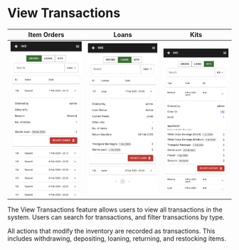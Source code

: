 # View Transactions

| Item Orders | Loans | Kits |
|---|---|---|
| ![order-transactions](../../assets/order-transactions.png) | ![loan-transactions](../../assets/loan-transactions.png) | ![kit-transactions](../../assets/kit-transactions.png) | 

The View Transactions feature allows users to view all transactions in the system. Users can search for transactions, and filter transactions by type.

All actions that modify the inventory are recorded as transactions. This includes withdrawing, depositing, loaning, returning, and restocking items.